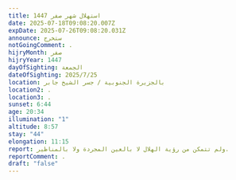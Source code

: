 ```yaml
---
title: استهلال شهر صفر 1447
date: 2025-07-18T09:08:20.007Z
expDate: 2025-07-26T09:08:20.031Z
announce: ستخرج
notGoingComment: .
hijryMonth: صفر
hijryYear: 1447
dayOfSighting: الجمعة
dateOfSighting: 2025/7/25
location: بالجزيرة الجنوبية / جسر الشيخ جابر
location2: .
location3: .
sunset: 6:44
age: 20:34
illumination: "1"
altitude: 8:57
stay: "44"
elongation: 11:15
report: ولم تتمكن من رؤية الهلال لا بالعين المجردة ولا بالمناظير.
reportComment: .
draft: "false"
---
```

